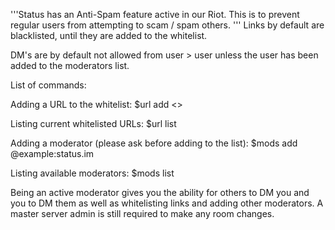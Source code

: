 '''Status has an Anti-Spam feature active in our Riot. This is to
prevent regular users from attempting to scam / spam others. ''' Links
by default are blacklisted, until they are added to the whitelist.

DM's are by default not allowed from user \> user unless the user has
been added to the moderators list.

List of commands:

Adding a URL to the whitelist: $url add \<\>

Listing current whitelisted URLs: $url list

Adding a moderator (please ask before adding to the list): $mods add
@example:status.im

Listing available moderators: $mods list

Being an active moderator gives you the ability for others to DM you and
you to DM them as well as whitelisting links and adding other
moderators. A master server admin is still required to make any room
changes.
